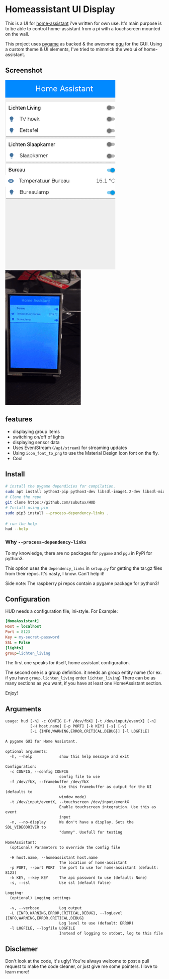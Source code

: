 # Homeassistant UI Display
This is a UI for [home-assistant](http://home-assistant.io) i've 
written for own use. It's main purpose is to be able to control
home-assistant from a pi with a touchscreen mounted on the wall.

This project uses [pygame](http://pygame.org) as backed & the awesome
[pgu](https://github.com/parogers/pgu) for the GUI. Using a custom theme
& UI elements, I've tried to mimmick the web ui of home-assistant.

## Screenshot
![images/screencast.png](images/screencast.gif)
![images/touchscreen.gif](images/touchscreen.gif)

## features
* displaying group items
* switching on/off of lights
* displaying sensor data
* Uses EventStream (`/api/stream`) for streaming updates
* Using `icon_font_to_png` to use the Material Design Icon font on the fly.
* Cool

## Install
```bash
# install the pygame dependicies for compilation.
sudo apt install python3-pip python3-dev libsdl-image1.2-dev libsdl-mixer1.2-dev  libsdl-ttf2.0-dev libsdl1.2-dev libsmpeg-dev
# Clone the repo
git clone https://github.com/subutux/HUD
# Install using pip
sudo pip3 install --process-dependency-links .

# run the help
hud --help
```
### Why `--process-dependency-links`

To my knowledge, there are no packages for `pygame` and `pgu` in PyPi for
python3.

This option uses the `dependency_links` in `setup.py` for getting the tar.gz
files from their repos. It's nasty, I know. Can't help it!


Side note: The raspberry pi repos contain a pygame package for python3!

## Configuration

HUD needs a configuration file, ini-style. For Example:

```ini
[HomeAssistant]
Host = localhost
Port = 8123
Key = my-secret-password
SSL = False
[lights]
group=lichten_living
```

The first one speaks for itself, home assistant configuration.

The second one is a group definition. it needs an group entity name
(for ex. if you have `group.lichten_living` enter `lichten_living`)
There can be as many sections as you want, if you have at least one
HomeAssistant section.


Enjoy!
## Arguments
```
usage: hud [-h] -c CONFIG [-f /dev/fbX] [-t /dev/input/eventX] [-n]
           [-H host.name] [-p PORT] [-k KEY] [-s] [-v]
           [-L {INFO,WARNING,ERROR,CRITICAL,DEBUG}] [-l LOGFILE]

A pygame GUI for Home Assistant.

optional arguments:
  -h, --help            show this help message and exit

Configuration:
  -c CONFIG, --config CONFIG
                        config file to use
  -f /dev/fbX, --framebuffer /dev/fbX
                        Use this framebuffer as output for the UI (defaults to
                        window mode)
  -t /dev/input/eventX, --touchscreen /dev/input/eventX
                        Enable touchscreen integration. Use this as event
                        input
  -n, --no-display      We don't have a display. Sets the SDL_VIDEODRIVER to
                        "dummy". Usefull for testing

HomeAssistant:
  (optional) Parameters to override the config file

  -H host.name, --homeassistant host.name
                        The location of home-assistant
  -p PORT, --port PORT  the port to use for home-assistant (default: 8123)
  -k KEY, --key KEY     The api password to use (default: None)
  -s, --ssl             Use ssl (default false)

Logging:
  (optional) Logging settings

  -v, --verbose         Log output
  -L {INFO,WARNING,ERROR,CRITICAL,DEBUG}, --logLevel {INFO,WARNING,ERROR,CRITICAL,DEBUG}
                        Log level to use (default: ERROR)
  -l LOGFILE, --logfile LOGFILE
                        Instead of logging to stdout, log to this file
```
## Disclamer

Don't look at the code, it's ugly! You're always welcome to post a pull request
to make the code cleaner, or just give me some pointers. I love to learn more!
